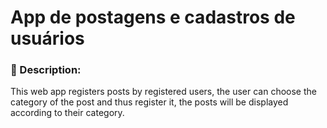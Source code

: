 # App de postagens e cadastros de usuários
### 📖 Description:

This web app registers posts by registered users, the user can choose the category of the post and thus register it, the posts will be displayed according to their category.
